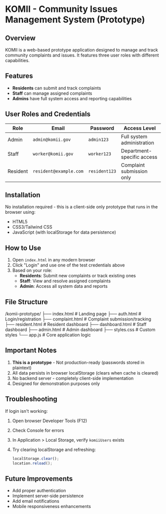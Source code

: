 
# KOMII - Community Issues Management System (Prototype)

## Overview
KOMII is a web-based prototype application designed to manage and track community complaints and issues. It features three user roles with different capabilities.

## Features
- **Residents** can submit and track complaints
- **Staff** can manage assigned complaints
- **Admins** have full system access and reporting capabilities

## User Roles and Credentials
| Role     | Email                 | Password   | Access Level               |
|----------|-----------------------|------------|----------------------------|
| Admin    | `admin@komii.gov`     | `admin123` | Full system administration |
| Staff    | `worker@komii.gov`    | `worker123`| Department-specific access |
| Resident | `resident@example.com`| `resident123`| Complaint submission only |

## Installation
No installation required - this is a client-side only prototype that runs in the browser using:
- HTML5
- CSS3/Tailwind CSS
- JavaScript (with localStorage for data persistence)

## How to Use
1. Open `index.html` in any modern browser
2. Click "Login" and use one of the test credentials above
3. Based on your role:
   - **Residents**: Submit new complaints or track existing ones
   - **Staff**: View and resolve assigned complaints
   - **Admin**: Access all system data and reports

## File Structure
/komii-prototype/
├── index.html          # Landing page
├── auth.html           # Login/registration
├── complaint.html      # Complaint submission/tracking
├── resident.html       # Resident dashboard
├── dashboard.html      # Staff dashboard
├── admin.html          # Admin dashboard
├── styles.css          # Custom styles
└── app.js              # Core application logic


## Important Notes
1. **This is a prototype** - Not production-ready (passwords stored in plaintext)
2. All data persists in browser localStorage (clears when cache is cleared)
3. No backend server - completely client-side implementation
4. Designed for demonstration purposes only

## Troubleshooting
If login isn't working:
1. Open browser Developer Tools (F12)
2. Check Console for errors
3. In Application > Local Storage, verify `komiiUsers` exists
4. Try clearing localStorage and refreshing:
   
   ```javascript
   localStorage.clear();
   location.reload();
   ```


## Future Improvements
- Add proper authentication
- Implement server-side persistence
- Add email notifications
- Mobile responsiveness enhancements


